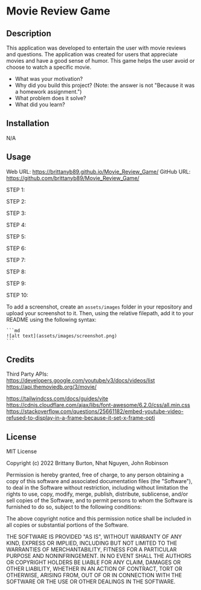 # Movie Review Game

## Description

This application was developed to entertain the user with movie reviews and questions. The application was created for users that appreciate movies and have a good sense of humor. This game helps the user avoid or choose to watch a specific movie.

- What was your motivation?
- Why did you build this project? (Note: the answer is not "Because it was a homework assignment.")
- What problem does it solve?
- What did you learn?

## Installation

N/A

## Usage

<!-- generic step by step outline, deleted unneeded steps and add images -->

Web URL: https://brittanyb89.github.io/Movie_Review_Game/
GitHub URL: https://github.com/brittanyb89/Movie_Review_Game/

STEP 1:

STEP 2:

STEP 3:

STEP 4:

STEP 5:

STEP 6:

STEP 7:

STEP 8:

STEP 9:

STEP 10:

To add a screenshot, create an `assets/images` folder in your repository and upload your screenshot to it. Then, using the relative filepath, add it to your README using the following syntax:

    ```md
    ![alt text](assets/images/screenshot.png)
    ```

## Credits

Third Party APIs:
https://developers.google.com/youtube/v3/docs/videos/list
https://api.themoviedb.org/3/movie/

https://tailwindcss.com/docs/guides/vite
https://cdnjs.cloudflare.com/ajax/libs/font-awesome/6.2.0/css/all.min.css
https://stackoverflow.com/questions/25661182/embed-youtube-video-refused-to-display-in-a-frame-because-it-set-x-frame-opti

## License

MIT License

Copyright (c) 2022 Brittany Burton, Nhat Nguyen, John Robinson

Permission is hereby granted, free of charge, to any person obtaining a copy of this software and associated documentation files (the "Software"), to deal in the Software without restriction, including without limitation the rights to use, copy, modify, merge, publish, distribute, sublicense, and/or sell copies of the Software, and to permit persons to whom the Software is furnished to do so, subject to the following conditions:

The above copyright notice and this permission notice shall be included in all copies or substantial portions of the Software.

THE SOFTWARE IS PROVIDED "AS IS", WITHOUT WARRANTY OF ANY KIND, EXPRESS OR IMPLIED, INCLUDING BUT NOT LIMITED TO THE WARRANTIES OF MERCHANTABILITY, FITNESS FOR A PARTICULAR PURPOSE AND NONINFRINGEMENT. IN NO EVENT SHALL THE AUTHORS OR COPYRIGHT HOLDERS BE LIABLE FOR ANY CLAIM, DAMAGES OR OTHER LIABILITY, WHETHER IN AN ACTION OF CONTRACT, TORT OR OTHERWISE, ARISING FROM, OUT OF OR IN CONNECTION WITH THE SOFTWARE OR THE USE OR OTHER DEALINGS IN THE SOFTWARE.
